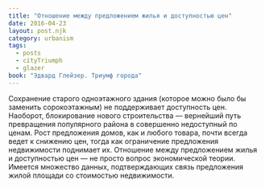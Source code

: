 ```yaml
---
title: "Отношение между предложением жилья и доступностью цен"
date: 2016-04-23
layout: post.njk
category: urbanism
tags:
  - posts
  - cityTriumph
  - glazer
book: "Эдвард Глейзер. Триумф города"
---
```


Сохранение старого одноэтажного здания (которое можно было бы заменить сорокоэтажным) не поддерживает доступность цен. Наоборот, блокирование нового строительства — вернейший путь превращения популярного района в совершенно недоступный по ценам. Рост предложения домов, как и любого товара, почти всегда ведет к снижению цен, тогда как ограничение предложения недвижимости поднимает их. Отношение между предложением жилья и доступностью цен — не просто вопрос экономической теории. Имеется множество данных, подтверждающих связь предложения жилой площади со стоимостью недвижимости.
